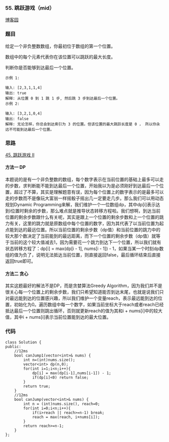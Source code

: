 ### 55. 跳跃游戏（mid）

[博客园](http://www.cnblogs.com/grandyang/p/4371526.html)

### 题目 
给定一个非负整数数组，你最初位于数组的第一个位置。

数组中的每个元素代表你在该位置可以跳跃的最大长度。

判断你是否能够到达最后一个位置。

	示例 1:
	
	输入: [2,3,1,1,4]
	输出: true
	解释: 从位置 0 到 1 跳 1 步, 然后跳 3 步到达最后一个位置。
	示例 2:
	
	输入: [3,2,1,0,4]
	输出: false
	解释: 无论怎样，你总会到达索引为 3 的位置。但该位置的最大跳跃长度是 0 ， 所以你永远不可能到达最后一个位置。

### 思路

[45. 跳跃游戏 II]()

#### 方法一 DP

本题说的是有一个非负整数的数组，每个数字表示在当前位置的基础上最多可以走的步数，求判断能不能到达最后一个位置，开始我以为是必须刚好到达最后一个位置，超过了不算，其实是理解题意有误，因为每个位置上的数字表示的是最多可以走的步数而不是像玩大富翁一样摇骰子摇出几一定要走几步。那么我们可以用动态规划Dynamic Programming来解，我们维护一个一位数组dp，其中dp[i]表示达到i位置时剩余的步数，那么难点就是推导状态转移方程啦。我们想啊，到达当前位置的剩余步数跟什么有关呢，其实是跟上一个位置的剩余步数和上一个位置的跳力有关，这里的跳力就是原数组中每个位置的数字，因为其代表了以当前位置为起点能到达的最远位置。所以当前位置的剩余步数（dp值）和当前位置的跳力中的较大那个数决定了当前能到的最远距离，而下一个位置的剩余步数（dp值）就等于当前的这个较大值减去1，因为需要花一个跳力到达下一个位置，所以我们就有状态转移方程了：dp[i] = max(dp[i - 1], nums[i - 1]) - 1，如果当某一个时刻dp数组的值为负了，说明无法抵达当前位置，则直接返回false，最后循环结束后直接返回true即可。

#### 方法二 贪心

其实这题最好的解法不是DP，而是贪婪算法Greedy Algorithm，因为我们并不是很关心每一个位置上的剩余步数，我们只希望知道能否到达末尾，也就是说我们只对最远能到达的位置感兴趣，所以我们维护一个变量reach，表示最远能到达的位置，初始化为0。遍历数组中每一个数字，如果当前坐标大于reach或者reach已经抵达最后一个位置则跳出循环，否则就更新reach的值为其和i + nums[i]中的较大值，其中i + nums[i]表示当前位置能到达的最大位置。

### 代码

```
class Solution {
public:
    //12ms
    bool canJump1(vector<int>& nums) {
        int n=(int)nums.size();
        vector<int> dp(n,0);
        for(int i=1;i<n;i++){
            dp[i] = max(dp[i-1],nums[i-1]) - 1;
            if(dp[i]<0) return false;
        }
        return true;
    }
    //12ms
    bool canJump(vector<int>& nums) {
        int n = (int)nums.size(), reach=0;
        for(int i=0;i<n;i++){
            if(i>reach || reach>=n-1) break;
            reach = max(reach, i+nums[i]);
        }
        return reach>=n-1;
    }
};

```
